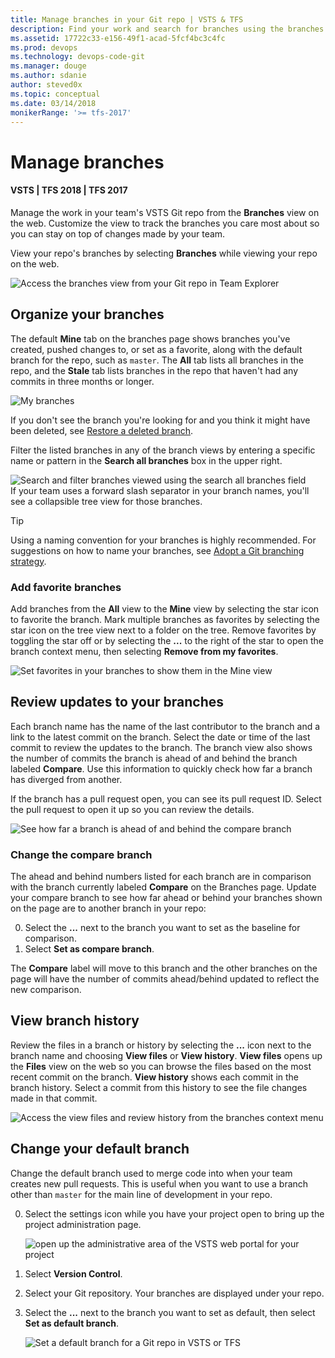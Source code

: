 ```yaml
---
title: Manage branches in your Git repo | VSTS & TFS
description: Find your work and search for branches using the branches page in VSTS/TFS
ms.assetid: 17722c33-e156-49f1-acad-5fcf4bc3c4fc
ms.prod: devops
ms.technology: devops-code-git 
ms.manager: douge
ms.author: sdanie
author: steved0x
ms.topic: conceptual
ms.date: 03/14/2018
monikerRange: '>= tfs-2017'
---
```



# Manage branches

#### VSTS | TFS 2018 | TFS 2017

Manage the work in your team's VSTS Git repo from the **Branches** view on the web. 
Customize the view to track the branches you care most about so you can stay on top of changes made by your team.

View your repo's branches by selecting **Branches** while viewing your repo on the web.    

![Access the branches view from your Git repo in Team Explorer](_img/branches/branches_nav.png)

## Organize your branches

The default **Mine** tab on the branches page shows branches you've created, pushed changes to, or set as a favorite, along with the default branch for the repo, such as `master`. The **All** tab lists all branches in the repo, and the **Stale** tab lists branches in the repo that haven't had any commits in three months or longer.

![My branches](_img/branches/my-branches.png)

If you don't see the branch you're looking for and you think it might have been deleted, see [Restore a deleted branch](restore-deleted-branch.md).

Filter the listed branches in any of the branch views by entering a specific name or pattern in the **Search all branches** box in the upper right.

![Search and filter branches viewed using the search all branches field](_img/branches/search_branches.png)  
If your team uses a forward slash separator in your branch names, you'll see a collapsible tree view for those branches.

>[!TIP]   
> Using a naming convention for your branches is highly recommended. For suggestions on how to name your branches, see [Adopt a Git branching strategy](git-branching-guidance.md).   

<a name="mark-favorites"></a>

### Add favorite branches

Add branches from the **All** view to the **Mine** view by selecting the star icon to favorite the branch. 
Mark multiple branches as favorites by selecting the star icon on the tree view next to a folder on the tree.
Remove favorites by toggling the star off or by selecting the **...** to the right of the star to open the branch context menu, then selecting **Remove from my favorites**.

![Set favorites in your branches to show them in the Mine view](_img/branches/branches_favorites.png)

<a name="review-updates"></a>

## Review updates to your branches

Each branch name has the name of the last contributor to the branch and a link to the latest commit on the branch. Select the date or time of the last commit to review the updates to the branch.
The branch view also shows the number of commits the branch is ahead of and behind the branch labeled **Compare**. Use this information to quickly check how far a branch has diverged from another.

If the branch has a pull request open, you can see its pull request ID. Select the pull request to open it up so you can review the details.

![See how far a branch is ahead of and behind the compare branch](_img/branches/branches_ahead_behind.png)

### Change the compare branch

The ahead and behind numbers listed for each branch are in comparison with the branch currently labeled **Compare** on the Branches page. Update your compare branch to see how far ahead or behind
your branches shown on the page are to another branch in your repo:

0. Select the **...** next to the branch you want to set as the baseline for comparison.   
0. Select **Set as compare branch**.

The **Compare** label will move to this branch and the other branches on the page will have the number of commits ahead/behind updated to reflect the new comparison.

## View branch history

Review the files in a branch or history by selecting the **...** icon next to the branch name and choosing **View files** or **View history**. **View files** opens up the **Files** view on the web so you can 
browse the files based on the most recent commit on the branch. **View history** shows each commit in the branch history. Select a commit from this history to see the file changes made in that commit.

![Access the view files and review history from the branches context menu](_img/branches/branches_context_menu.png)

## Change your default branch

Change the default branch used to merge code into when your team creates new pull requests.
This is useful when you want to use a branch other than `master` for the main line of development in your repo.

0. Select the settings icon while you have your project open to bring up the project administration page.

   ![open up the administrative area of the VSTS web portal for your project](_img/pull-requests/gear_icon_settings.png)
   
0. Select **Version Control**.

0. Select your Git repository. Your branches are displayed under your repo.   

0. Select the **...** next to the branch you want to set as default, then select **Set as default branch**.   

   ![Set a default branch for a Git repo in VSTS or TFS](_img/pull-requests/set_default_branch.png)


